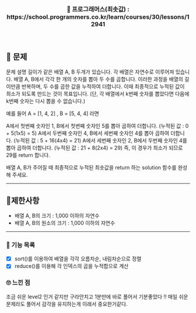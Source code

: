 <h3 align="center"> 
    📢 프로그래머스(최솟값) : https://school.programmers.co.kr/learn/courses/30/lessons/12941
</h3>

<br>

## 🚀 문제

문제 설명
길이가 같은 배열 A, B 두개가 있습니다. 각 배열은 자연수로 이루어져 있습니다.
배열 A, B에서 각각 한 개의 숫자를 뽑아 두 수를 곱합니다. 이러한 과정을 배열의 길이만큼 반복하며, 두 수를 곱한 값을 누적하여 더합니다. 이때 최종적으로 누적된 값이 최소가 되도록 만드는 것이 목표입니다. (단, 각 배열에서 k번째 숫자를 뽑았다면 다음에 k번째 숫자는 다시 뽑을 수 없습니다.)

예를 들어 A = [1, 4, 2] , B = [5, 4, 4] 라면

A에서 첫번째 숫자인 1, B에서 첫번째 숫자인 5를 뽑아 곱하여 더합니다. (누적된 값 : 0 + 5(1x5) = 5)
A에서 두번째 숫자인 4, B에서 세번째 숫자인 4를 뽑아 곱하여 더합니다. (누적된 값 : 5 + 16(4x4) = 21)
A에서 세번째 숫자인 2, B에서 두번째 숫자인 4를 뽑아 곱하여 더합니다. (누적된 값 : 21 + 8(2x4) = 29)
즉, 이 경우가 최소가 되므로 29를 return 합니다.

배열 A, B가 주어질 때 최종적으로 누적된 최솟값을 return 하는 solution 함수를 완성해 주세요.

---

## 🚦제한사항
- 배열 A, B의 크기 : 1,000 이하의 자연수
- 배열 A, B의 원소의 크기 : 1,000 이하의 자연수

---

### 📜 기능 목록
- [x] sort()를 이용하여 배열을 각각 오름차순, 내림차순으로 정렬
- [x] reduce()를 이용해 각 인덱스의 곱을 누적합으로 계산

### 🙄 느낀 점
조금 쉬운 level2 인거 같지만
구라안치고 1분만에 바로 풀어서 기분좋았다 !!
매일 쉬운문제라도 풀어서 감각을 유지하는게 이래서 중요한거같다.